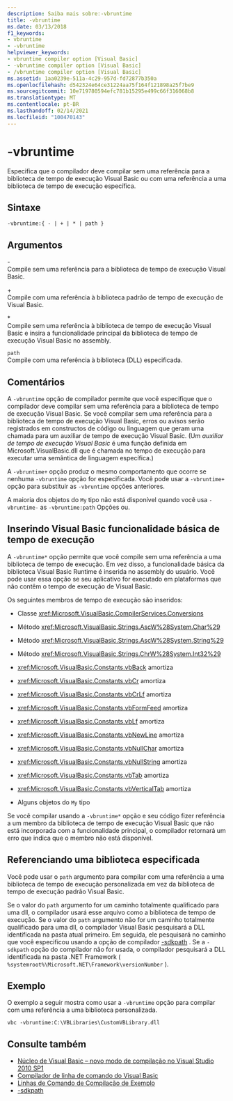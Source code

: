 ```yaml
---
description: Saiba mais sobre:-vbruntime
title: -vbruntime
ms.date: 03/13/2018
f1_keywords:
- vbruntime
- -vbruntime
helpviewer_keywords:
- vbruntime compiler option [Visual Basic]
- -vbruntime compiler option [Visual Basic]
- /vbruntime compiler option [Visual Basic]
ms.assetid: 1aa0239e-511a-4c29-957d-fd72877b350a
ms.openlocfilehash: d542324e64ce31224aa75f164f121898a25f7be9
ms.sourcegitcommit: 10e719780594efc781b15295e499c66f316068b8
ms.translationtype: MT
ms.contentlocale: pt-BR
ms.lasthandoff: 02/14/2021
ms.locfileid: "100470143"
---
```

# <a name="-vbruntime"></a>-vbruntime

Especifica que o compilador deve compilar sem uma referência para a biblioteca de tempo de execução Visual Basic ou com uma referência a uma biblioteca de tempo de execução específica.  
  
## <a name="syntax"></a>Sintaxe  
  
```console  
-vbruntime:{ - | + | * | path }  
```  
  
## <a name="arguments"></a>Argumentos  

 \-  
 Compile sem uma referência para a biblioteca de tempo de execução Visual Basic.  
  
 \+  
 Compile com uma referência à biblioteca padrão de tempo de execução de Visual Basic.  
  
 \*  
 Compile sem uma referência à biblioteca de tempo de execução Visual Basic e insira a funcionalidade principal da biblioteca de tempo de execução Visual Basic no assembly.  
  
 `path`  
 Compile com uma referência à biblioteca (DLL) especificada.  
  
## <a name="remarks"></a>Comentários  

 A `-vbruntime` opção de compilador permite que você especifique que o compilador deve compilar sem uma referência para a biblioteca de tempo de execução Visual Basic. Se você compilar sem uma referência para a biblioteca de tempo de execução Visual Basic, erros ou avisos serão registrados em constructos de código ou linguagem que geram uma chamada para um auxiliar de tempo de execução Visual Basic. (Um *auxiliar de tempo de execução Visual Basic* é uma função definida em Microsoft.VisualBasic.dll que é chamada no tempo de execução para executar uma semântica de linguagem específica.)  
  
 A `-vbruntime+` opção produz o mesmo comportamento que ocorre se nenhuma `-vbruntime` opção for especificada. Você pode usar a `-vbruntime+` opção para substituir as `-vbruntime` opções anteriores.  
  
 A maioria dos objetos do `My` tipo não está disponível quando você usa `-vbruntime-` as `-vbruntime:path` Opções ou.  
  
## <a name="embedding-visual-basic-runtime-core-functionality"></a>Inserindo Visual Basic funcionalidade básica de tempo de execução  

 A `-vbruntime*` opção permite que você compile sem uma referência a uma biblioteca de tempo de execução. Em vez disso, a funcionalidade básica da biblioteca Visual Basic Runtime é inserida no assembly do usuário. Você pode usar essa opção se seu aplicativo for executado em plataformas que não contêm o tempo de execução de Visual Basic.  
  
 Os seguintes membros de tempo de execução são inseridos:  
  
- Classe <xref:Microsoft.VisualBasic.CompilerServices.Conversions>  
  
- Método <xref:Microsoft.VisualBasic.Strings.AscW%28System.Char%29>  
  
- Método <xref:Microsoft.VisualBasic.Strings.AscW%28System.String%29>  
  
- Método <xref:Microsoft.VisualBasic.Strings.ChrW%28System.Int32%29>  
  
- <xref:Microsoft.VisualBasic.Constants.vbBack> amortiza  
  
- <xref:Microsoft.VisualBasic.Constants.vbCr> amortiza  
  
- <xref:Microsoft.VisualBasic.Constants.vbCrLf> amortiza  
  
- <xref:Microsoft.VisualBasic.Constants.vbFormFeed> amortiza  
  
- <xref:Microsoft.VisualBasic.Constants.vbLf> amortiza  
  
- <xref:Microsoft.VisualBasic.Constants.vbNewLine> amortiza  
  
- <xref:Microsoft.VisualBasic.Constants.vbNullChar> amortiza  
  
- <xref:Microsoft.VisualBasic.Constants.vbNullString> amortiza  
  
- <xref:Microsoft.VisualBasic.Constants.vbTab> amortiza  
  
- <xref:Microsoft.VisualBasic.Constants.vbVerticalTab> amortiza  
  
- Alguns objetos do `My` tipo  
  
 Se você compilar usando a `-vbruntime*` opção e seu código fizer referência a um membro da biblioteca de tempo de execução Visual Basic que não está incorporada com a funcionalidade principal, o compilador retornará um erro que indica que o membro não está disponível.  
  
## <a name="referencing-a-specified-library"></a>Referenciando uma biblioteca especificada  

 Você pode usar o `path` argumento para compilar com uma referência a uma biblioteca de tempo de execução personalizada em vez da biblioteca de tempo de execução padrão Visual Basic.  
  
 Se o valor do `path` argumento for um caminho totalmente qualificado para uma dll, o compilador usará esse arquivo como a biblioteca de tempo de execução. Se o valor do `path` argumento não for um caminho totalmente qualificado para uma dll, o compilador Visual Basic pesquisará a DLL identificada na pasta atual primeiro. Em seguida, ele pesquisará no caminho que você especificou usando a opção de compilador [-sdkpath](sdkpath.md) . Se a `-sdkpath` opção do compilador não for usada, o compilador pesquisará a DLL identificada na pasta .NET Framework ( `%systemroot%\Microsoft.NET\Framework\versionNumber` ).  
  
## <a name="example"></a>Exemplo  

 O exemplo a seguir mostra como usar a `-vbruntime` opção para compilar com uma referência a uma biblioteca personalizada.  
  
```console
vbc -vbruntime:C:\VBLibraries\CustomVBLibrary.dll  
```  
  
## <a name="see-also"></a>Consulte também

- [Núcleo de Visual Basic – novo modo de compilação no Visual Studio 2010 SP1](https://devblogs.microsoft.com/vbteam/vb-core-new-compilation-mode-in-visual-studio-2010-sp1/)
- [Compilador de linha de comando do Visual Basic](index.md)
- [Linhas de Comando de Compilação de Exemplo](sample-compilation-command-lines.md)
- [-sdkpath](sdkpath.md)
